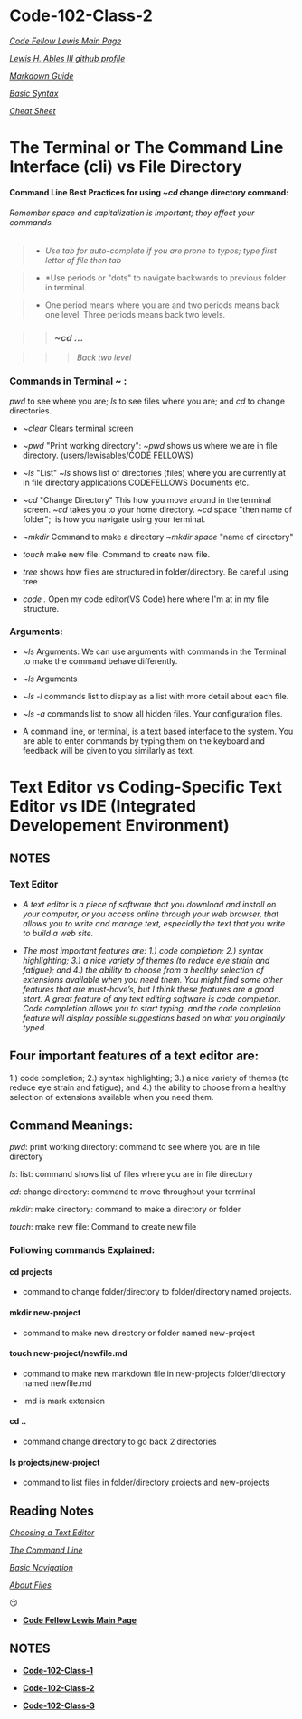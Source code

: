 # Code-102-Class-2

*[Code Fellow Lewis Main Page](https://lewable3d.github.io/Reading-Notes/)*
       
*[Lewis H. Ables III github profile](https://github.com/Lewable3d)*

*[Markdown Guide](https://www.markdownguide.org/getting-started/)*        

*[Basic Syntax](https://www.markdownguide.org/basic-syntax/)*

*[Cheat Sheet](https://github.com/ohmyzsh/ohmyzsh/wiki/Cheatsheet)*

# The Terminal or The Command Line Interface (cli) vs File Directory

#### Command Line Best Practices for using *~cd* change directory command: 

###### Remember space and capitalization is important; they effect your commands.

> - *Use tab for auto-complete if you are prone to typos; type first letter of file then tab*

> - *Use periods or "dots" to navigate backwards to previous folder in terminal.

> - One period means where you are and two periods means back one level. Three periods means back two levels. 

>> ### *~cd ...* 

>>> *Back two level*

### Commands in Terminal ~ : 

*pwd* to see where you are; *ls* to see files where you are; and *cd* to change directories. 

- *~clear* Clears terminal screen

- *~pwd* "Print working directory": *~pwd* shows us where we are in file directory. (users/lewisables/CODE FELLOWS)

- *~ls* "List" *~ls* shows list of directories (files) where you are currently at in file directory applications CODEFELLOWS Documents etc..

- *~cd* "Change Directory" This how you move around in the terminal screen. *~cd*  takes you to your home directory. *~cd* space "then name of folder";  is how you navigate using your terminal.

- *~mkdir* Command to make a directory *~mkdir* *space* "name of directory"

- *touch* make new file: Command to create new file.

- *tree* shows how files are structured in folder/directory. Be careful using tree

- *code .*  Open my code editor(VS Code) here where I'm at in my file structure.

### Arguments:

- *~ls* Arguments: We can use arguments with commands in the Terminal to make the command behave differently.

- *~ls* Arguments

- *~ls -l* commands list to display as a list with more detail about each file.

- *~ls -a* commands list to show all hidden files. Your configuration files.

- A command line, or terminal, is a text based interface to the system. You are able to enter commands by typing them on the keyboard and feedback will be given to you similarly as text.

# Text Editor vs Coding-Specific Text Editor vs IDE (Integrated Developement Environment)

## NOTES

### Text Editor

- *A text editor is a piece of software that you download and install on your computer, or you access online through your web browser, that allows you to write and manage text, especially the text that you write to build a web site.*

- *The most important features are: 1.) code completion; 2.) syntax highlighting; 3.) a nice variety of themes (to reduce eye strain and fatigue); and 4.) the ability to choose from a healthy selection of extensions available when you need them. You might find some other features that are must-have’s, but I think these features are a good start.
A great feature of any text editing software is code completion. Code completion allows you to start typing, and the code completion feature will display possible suggestions based on what you originally typed.*

## Four important features of a text editor are:

  1.) code completion; 2.) syntax highlighting; 3.) a nice variety of themes (to reduce eye strain and fatigue); and 4.) the ability to   choose from a healthy selection of extensions available when you need them.

## Command Meanings:

  *pwd*: print working directory: command to see where you are in file directory

   *ls*: list: command shows list of files where you are in file directory

   *cd*: change directory: command to move throughout your terminal

   *mkdir*: make directory: command to make a directory or folder

   *touch*: make new file: Command to create new file

 ###  Following commands Explained:

#### cd projects  
- command to change folder/directory to folder/directory named projects.

#### mkdir new-project 

- command to make new directory or folder named new-project

#### touch new-project/newfile.md

- command to make new markdown file in new-projects folder/directory named newfile.md

- .md is mark extension

#### cd .. 

- command change directory to go back 2 directories

#### ls projects/new-project

- command to list files in folder/directory projects and new-projects

## Reading Notes

*[Choosing a Text Editor](https://codefellows.github.io/code-102-guide/curriculum/class-02/Choosing-A-Text-Editor--The-Older-Coder.pdf)*

*[The Command Line](https://ryanstutorials.net/linuxtutorial/commandline.php)*

*[Basic Navigation](https://ryanstutorials.net/linuxtutorial/navigation.php)*

*[About Files](https://ryanstutorials.net/linuxtutorial/aboutfiles.php)*

:smirk:

- **[Code Fellow Lewis Main Page](https://lewable3d.github.io/Reading-Notes/)**

## NOTES

- **[Code-102-Class-1](https://lewable3d.github.io/Reading-Notes/Class%2001)**

- **[Code-102-Class-2](https://lewable3d.github.io/Reading-Notes/Class%2002)**

- **[Code-102-Class-3](https://lewable3d.github.io/Reading-Notes/Class%2003)**




